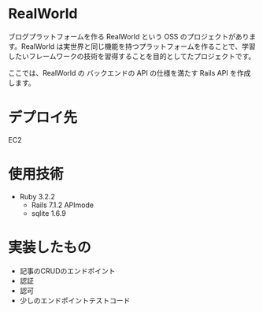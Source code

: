 # RealWorld
ブログプラットフォームを作る RealWorld という OSS のプロジェクトがあります。RealWorld は実世界と同じ機能を持つプラットフォームを作ることで、学習したいフレームワークの技術を習得することを目的としてたプロジェクトです。

ここでは、RealWorld の バックエンドの API の仕様を満たす Rails API を作成します。

# デプロイ先
EC2

# 使用技術
- Ruby 3.2.2
  - Rails 7.1.2 APImode
  - sqlite 1.6.9

# 実装したもの
- 記事のCRUDのエンドポイント
- 認証
- 認可
- 少しのエンドポイントテストコード
